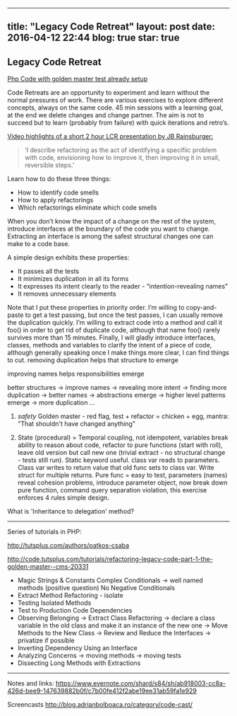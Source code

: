  ---
 title: "Legacy Code Retreat"
 layout: post
 date: 2016-04-12 22:44
 blog: true
 star: true
 ---

 Legacy Code Retreat
---

[Php Code with golden master test already setup](https://github.com/peter-wilkins-mayden/trivia)

Code Retreats are an opportunity to experiment and learn without the normal pressures of work. There are various exercises to explore different concepts, always on the same code. 45 min sessions with a learning goal, at the end we delete changes and change partner. The aim is not to succeed but to learn (probably from failure) with quick iterations and retro’s.

[Video highlights of a short 2 hour LCR presentation by JB Rainsburger: ](https://www.youtube.com/watch?v=WMsc9tt5jco&ab_channel=agileonthebeach)

>‘I describe refactoring as the act of identifying a specifiic problem with code, envisioning how to improve it, then improving it in small, reversible steps.’

Learn how to do these three things:
 - How to identify code smells
 - How to apply refactorings
 - Which refactorings eliminate which code smells

When you don’t know the impact of a change on the rest of the system, introduce interfaces at the boundary of the code you want to change. Extracting an interface is among the safest structural changes one can make to a code base.

A simple design exhibits these properties:
- It passes all the tests
- It minimizes duplication in all its forms
- It expresses its intent clearly to the reader - “intention-revealing names”
- It removes unnecessary elements

Note that I put these properties in priority order. I’m willing to copy-and-paste to get a test passing, but once the test passes, I can usually remove the duplication quickly. I’m willing to extract code into a method and call it foo() in order to get rid of duplicate code, although that name foo() rarely survives more than 15 minutes. Finally, I will gladly introduce interfaces, classes, methods and variables to clarify the intent of a piece of code, although generally speaking once I make things more clear, I can find things to cut.
removing duplication helps that structure to emerge

improving names helps responsibilities emerge

better structures -> improve names ->  revealing more intent -> finding more duplication -> better names -> abstractions emerge -> higher level patterns emerge -> more duplication ...




1. *safety* Golden master - red flag, test + refactor = chicken + egg, mantra: "That shouldn't have changed anything"

2. State (procedural) = Temporal coupling, not idempotent, variables break ability to reason about code,
refactor to pure functions (start with roll), leave old version but call new one (trivial extract - no structural change - tests still run). Static keyword useful. class var reads to parameters. Class var writes to return value that old func sets to class var. Write struct for multiple returns. Pure func = easy to test, parameters (names) reveal cohesion problems, introduce parameter object, now break down pure function, command query separation violation, this exercise enforces 4 rules simple design.

 What is 'Inheritance to delegation' method?

-------------

Series of tutorials in PHP:

http://tutsplus.com/authors/patkos-csaba

http://code.tutsplus.com/tutorials/refactoring-legacy-code-part-1-the-golden-master--cms-20331

- Magic Strings & Constants
Complex Conditionals -> well named methods (positive question) No Negative Conditionals
- Extract Method Refactoring - isolate
- Testing Isolated Methods
- Test to Production Code Dependencies
- Observing Belonging -> Extract Class Refactoring -> declare a class variable in the old class and make it an instance of the new one -> Move Methods to the New Class -> Review and Reduce the Interfaces -> privatize if possible
- Inverting Dependency Using an Interface
- Analyzing Concerns -> moving methods -> moving tests
- Dissecting Long Methods with Extractions

-------------


Notes and links:
https://www.evernote.com/shard/s84/sh/ab918003-cc8a-426d-bee9-147639882b0f/c7b00fe412f2abe19ee31ab59fa1e929

Screencasts
http://blog.adrianbolboaca.ro/category/code-cast/
